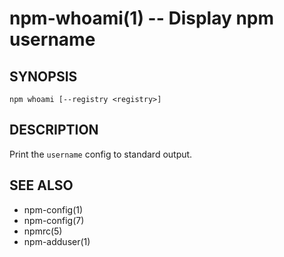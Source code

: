 npm-whoami(1) -- Display npm username
=====================================

## SYNOPSIS

    npm whoami [--registry <registry>]

## DESCRIPTION

Print the `username` config to standard output.

## SEE ALSO

* npm-config(1)
* npm-config(7)
* npmrc(5)
* npm-adduser(1)